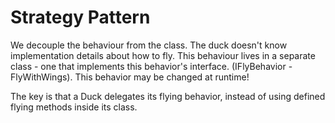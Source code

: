 # Strategy Pattern

We decouple the behaviour from the class. The duck doesn't know implementation details about how to fly. This behaviour lives in a separate class - one that implements this behavior's interface. (IFlyBehavior - FlyWithWings).
This behavior may be changed at runtime!

The key is that a Duck delegates its flying behavior, instead of using defined flying methods inside its class. 
